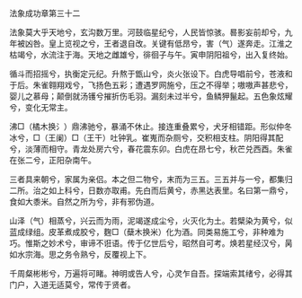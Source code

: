 法象成功章第三十二 

法象莫大乎天地兮，玄沟数万里。河鼓临星纪兮，人民皆惊骇。晷影妄前却兮，九年被凶咎。皇上览视之兮，王者退自改。关键有低昂兮，害（气）遂奔走。江淮之枯竭兮，水流注于海。天地之雌雄兮，徘徊子与午。寅申阴阳祖兮，出入复终始。

循斗而招摇兮，执衡定元纪。升熬于甑山兮，炎火张设下。白虎导唱前兮，苍液和于后。朱雀翱翔戏兮，飞扬色五彩；遭遇罗网施兮，压之不得举；嗷嗷声甚悲兮，婴儿之慕母；颠倒就汤镬兮摧折伤毛羽。漏刻未过半兮，鱼鳞狎鬣起。五色象炫耀兮，变化无常主。

沸□（橘木换氵）鼎沸驰兮，暴涌不休止。接连重叠累兮，犬牙相错距。形似仲冬冰兮，□（王阑）□（王干）吐钟乳。崔嵬而杂厕兮，交积相支柱。阴阳得其配兮，淡薄而相守。青龙处房六兮，春花震东卯。白虎在昂七兮，秋芒兑西酉。朱雀在张二兮，正阳杂南午。

三者具来朝兮，家属为亲侣。本之但二物兮，末而为三五。三五并与一兮，都集归二所。治之如上科兮，日数亦取甫。先白而后黄兮，赤黑达表里。名曰第一鼎兮，食如大黍米。自然之所为兮，非有邪伪道。

山泽（气）相蒸兮，兴云而为雨，泥竭遂成尘兮，火灭化为土。若檗染为黄兮，似蓝成绿组。皮革煮成胶兮，麴□（蘖木换米）化为酒。同类易施工兮，非种难为巧。惟斯之妙术兮，审谛不诳语。传于亿世后兮，昭然自可考。焕若星经汉兮，昺如水宗海。思之务令熟兮，反覆视上下。

千周粲彬彬兮，万遍将可睹。神明或告人兮，心灵乍自吾。探端索其绪兮，必得其门户，入道无适莫兮，常传于贤者。 

